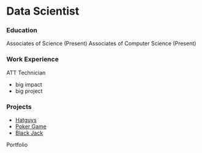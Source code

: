 # Data Scientist

### Education
Associates of Science (Present)
Associates of Computer Science (Present)

### Work Experience
ATT Technician
- big impact
- big project

### Projects
- [Hatguys](https://joel-hdz.github.io/Hatguys/)
- [Poker Game](https://joel-hdz.github.io/Poker/)
- [Black Jack](https://joel-hdz.github.io/Cards/)





Portfolio

